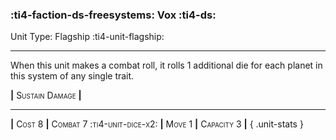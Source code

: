 ### :ti4-faction-ds-freesystems: **Vox** :ti4-ds:

Unit Type: Flagship :ti4-unit-flagship:

---

When this unit makes a combat roll, it rolls 1 additional die for each planet in this system of any single trait.

__|__ <span style="font-variant:small-caps;">Sustain Damage</span> __|__

---

__|__ <span style="font-variant:small-caps;">Cost 8</span> __|__ <span style="font-variant:small-caps;">Combat 7 :ti4-unit-dice-x2:</span> __|__ <span style="font-variant:small-caps;">Move 1</span> __|__ <span style="font-variant:small-caps;">Capacity 3</span> __|__
{ .unit-stats }
